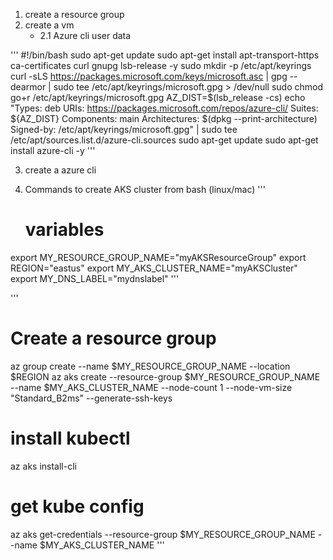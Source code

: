 1. create a resource group
2. create a vm
   * 2.1 Azure cli user data
  
 '''
#!/bin/bash
sudo apt-get update
sudo apt-get install apt-transport-https ca-certificates curl gnupg lsb-release -y
sudo mkdir -p /etc/apt/keyrings
curl -sLS https://packages.microsoft.com/keys/microsoft.asc |
  gpg --dearmor | sudo tee /etc/apt/keyrings/microsoft.gpg > /dev/null
sudo chmod go+r /etc/apt/keyrings/microsoft.gpg
AZ_DIST=$(lsb_release -cs)
echo "Types: deb
URIs: https://packages.microsoft.com/repos/azure-cli/
Suites: ${AZ_DIST}
Components: main
Architectures: $(dpkg --print-architecture)
Signed-by: /etc/apt/keyrings/microsoft.gpg" | sudo tee /etc/apt/sources.list.d/azure-cli.sources
sudo apt-get update
sudo apt-get install azure-cli -y
 '''

3. create a azure cli

4. Commands to create AKS cluster from bash (linux/mac)
  '''
   # variables 
export MY_RESOURCE_GROUP_NAME="myAKSResourceGroup"
export REGION="eastus"
export MY_AKS_CLUSTER_NAME="myAKSCluster"
export MY_DNS_LABEL="mydnslabel"
  '''

  '''
  # Create a resource group
az group create --name $MY_RESOURCE_GROUP_NAME --location $REGION
az aks create --resource-group $MY_RESOURCE_GROUP_NAME --name $MY_AKS_CLUSTER_NAME --node-count 1 --node-vm-size "Standard_B2ms" --generate-ssh-keys
# install kubectl
az aks install-cli 
# get kube config
az aks get-credentials --resource-group $MY_RESOURCE_GROUP_NAME --name $MY_AKS_CLUSTER_NAME
  '''



